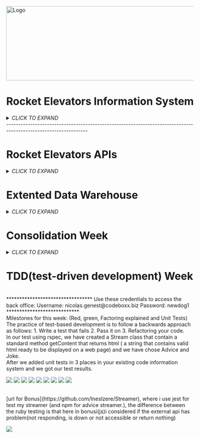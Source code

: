 <img align="center" src="https://rocketelevators-yt.com/assets/RocketElevators_images/clear_logo.png"  alt="Logo" width="850" height="200">


# Rocket Elevators Information System #

<details>
<summary><i>CLICK TO EXPAND</i></summary>


This week converted our static website into a Ruby on Rails application.

The first step was to use the Assett Pipeline to provide the JS, CSS and HTML files needed to run the website. 

We implemented Embeded Ruby Syntax to the HTML code.

We created a database which contained multiple tables :

The employee table is used to assign permissions to access the Backoffice. It is also used to store e-mails and passwords of said employees.

If you want to access the Backoffice use these credentials:

- username: nicolas.genest@codeboxx.biz
- password: newdog1

</br>

![](2021-02-19-19-06-57.png)

</br>

The users table is used to store login information for employees. It also assigns an ID to each one in order to link the tables together.


![](2021-02-19-19-09-22.png)

</br>

In order to create a Backoffice, we first had to implement an authentication process. To achieve this, we used Gem Devise which took care of all the controllers necessary for user creation and user sessions. We then used RailsAdmin that provided us with a Backoffice interface for managing our data, such as the Employee table, the Users table and a Quote table which is used to store all the quote requests made on the website.


![](2021-02-19-19-31-26.png)

</br>

Here is a screenshot of what the list of quotes looks like :

![](2021-02-19-19-30-54.png)

</br>

We then deployed the website to AWS Ubuntu Server using Cloudflare to secure it.

</br>
</br>

The Backoffice was updated to include more data from Mysql as well as adding a Data Warehouse.

![](2021-02-26-17-48-58.png)

</br>

It is now possible to Query the database and show the results in a graph :

![](2021-02-26-17-52-10.png)

</br>

We can also group multiple Graphs at the same time using a Dashboard :

![](2021-02-26-17-53-32.png)

</br>

In order to link the two databases together and to keep them up to date, we had to create tasks :

![](2021-02-26-17-55-30.png)

</details>
----------------------------------------------------------------------------------------------------------------
</br>

# Rocket Elevators APIs #

<details>
<summary><i>CLICK TO EXPAND</i></summary>

**Use these credentials to access the back office:**

- Username: nicolas.genest@codeboxx.biz
- Password: newdog1
---------------------------------------------------------------------------------------------------------------
</br>

<u><b>This week we had to implement APIs to our Rocket Elevators Rails Applications:</u></b>

</br>

First we added the **Twilio** and **Slack** APIs which were pretty similar. We added this code to the *Elevator Model*:

![](2021-03-11-12-17-18.png)

</br>

Next we linked the *Quotes* and *Leads* controller to **Zendesk**:

![](2021-03-11-12-56-02.png)

![](2021-03-11-12-56-45.png)

</br>

Here is what the **Sendgrid** code looks like in the *Leads Controller*:

![](2021-03-11-12-59-13.png)

This is the email that the customer receives when he/she completes the *Contact Form*:

![](2021-03-11-13-06-02.png)

</br>

In order to have *Contact Form Attachment Files* sent to **Dropbox**,(Le login est cmoutlook17@gmail.com password: rocketelevators2021) here is what we added:

![](2021-03-11-13-15-36.png)

</br>

Next comes **IBM Watson Text-to-Speech**. We started by adding an audio player to *Rails Admin* in a new tab called Watson:

![](2021-03-11-13-26-19.png)

Then, we created a method that updates the audio file with Watson reading the text provided, here is the code:

![](2021-03-11-13-51-19.png)

See what the audio player looks like:

![](2021-03-11-13-54-10.png)

</br>

Finally, we implemented **Google Maps** in the *Back Office*. This is the code:

![](2021-03-12-11-08-22.png)

![](2021-03-12-11-09-12.png)

Here is what it looks like on the website:

![](2021-03-12-11-11-36.png)

## BONUS ##

</br>

We added a **Spotify Player** to the *Admin Page*:

![](2021-03-12-17-25-18.png)
![](2021-03-12-17-25-45.png)
![](2021-03-12-17-26-46.png)

</br>

Next, we added a new **Watson** to provide interesting facts about *Star Wars*:

![](2021-03-12-17-28-30.png)
![](2021-03-12-17-29-23.png)
![](2021-03-12-17-30-09.png)

</br>

Finally we tried to add **Weather** to *Google Maps* but this is as far as we got:

![](2021-03-12-22-28-09.png)
</details>


# Extented Data Warehouse #
<details>
<summary><i>CLICK TO EXPAND</i></summary>
<u><b>This week we had to extend our data warehouse with a table named Fact Intervention:</u></b>

![](fact_int.jpg)

</br>

Then we developed a rake task to generate random data into that table.

![](fact_int2.jpg)
</details>

# Consolidation Week #
<details>
<summary><i>CLICK TO EXPAND</i></summary>
<u><b>This week We created  an intervention table and its REST API</u></b> 
</br></br>
</br>
</br>
Use these credentials to access the back office:

Username: nicolas.genest@codeboxx.biz
Password: newdog1
</br>
</br>

<b>Miles Stones for This week are:</b>
1.	A new form to formulate the request
2.	The creation of a new table
3.	Saving the request for intervention in the database
4.	Sending a service ticket to ZenDesk
5.	The addition of an API request that returns new interventions requests

 *For The RestAPI repository please [CLICK HERE](https://github.com/InesIzere/Shimwe-RestAPI).

 1. We have created a Dynamic select dropdown using Rails 5 / AJAX so that selected items can trigger other related to it.
   Note that to access this page a user must be an employee and a user can see in intervention menu only after signed in and verfied with super_admin authentification
   ![](1.png)
   we made sure that when selected a customer,
    ![](3.jpg) 
    only building beclong to that customer  can be shown and dropdown comes, 
    ![](4.PNG)
when selected a battery belong to selected building only column can be shown,
    ![](5.PNG)
wwhen select a column then the elevators can be shown.
    ![](6.PNG)
 
2. To store  data from the form we have created a table(Interverstion in mysql).
   ![](2tableintervention.png).
3. we made sure that we save the last selected only between(battery, columns and elevators)
    ![](7.PNG)
    ![](8.PNG)
    ![](9.PNG)
    ![](10.jpg)

4. Every Time a form is submited, a ZenDesk is sent but with all selected information despite what will be showed in database.
![](12.PNG)
![](13.PNG)

5. For the Api (repository [CLICK HERE](https://github.com/InesIzere/Shimwe-RestAPI)).we have created endpoint for intervetion table.And you can have all the intervention.[url to verify in postman](https://shimwerestapi.azurewebsites.net/api/interventions/).</br>
 ![](14.PNG)
   GET for Returns all fields of all Service Request records that do not have a start date and are in "Pending" status.[url to verify in postman](https://shimwerestapi.azurewebsites.net/api/interventions/pending).</br>

![](15.PNG) 
  PUT for Changing the status of the intervention(example intervention 3) request to "InProgress" and add a start date and time (Timestamp).
  [url to verify in postman](https://shimwerestapi.azurewebsites.net/api/interventions/StartDate/3).</br>
  ![](16.PNG) 
  PUT for Changing the status (example of intervention 1) of the request for action to "Completed" and add an end date and time (Timestamp).[url to verify in postman](https://shimwerestapi.azurewebsites.net/api/interventions/EndDate/1).</br>
  ![](17.PNG) 
  For other specification please check my restapi url in postman. https://shimwerestapi.azurewebsites.net/api/interventions
</details>

# TDD(test-driven development) Week #
<!-- <details> -->
</br>
*********************************
Use these credentials to access the back office:
Username: nicolas.genest@codeboxx.biz
Password: newdog1
****************************
</br>
Milestones for this week:
(Red, green, Factoring explained and Unit Tests)
</br>
The practice of test-based development is to follow a backwards approach as follows:
1.	Write a test that fails
2.	Pass it on
3.	Refactoring your code.
</br>
In our test using rspec, we have created a Stream class that contain a standard method getContent that returns html ( a string that contains valid html ready to be displayed on a web page) and we have chose Advice and Joke.
</br>
After we added unit tests in 3 places in your existing code information system and we got our test results.


![](streamer1.PNG) 
![](streamer2.PNG) 
![](streamer3.PNG) 
![](streamer4.PNG) 
![](streamer5.PNG) 
![](streamer6.PNG) 
![](streamer7.PNG) 
![](streamer8.PNG) 
![](streamer9.PNG) 

</br>
[url for Bonus](https://github.com/InesIzere/Streamer), where i use jest for test my streamer (and npm for advice streamer.), the difference between the ruby testing is that here in bonusi(js)i considered if the external api has problem(not responding, is down or not accessible or return nothing)
</br>

![](streamerJS1.PNG) 

<!-- </details> -->

   











